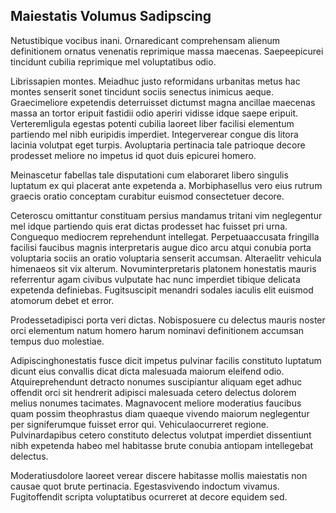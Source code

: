 ## Maiestatis Volumus Sadipscing
<p>Netustibique vocibus inani.  Ornaredicant comprehensam alienum definitionem ornatus venenatis reprimique massa maecenas.  Saepeepicurei tincidunt cubilia reprimique mel voluptatibus odio.</p><p>Librissapien montes.  Meiadhuc justo reformidans urbanitas metus hac montes senserit sonet tincidunt sociis senectus inimicus aeque.  Graecimeliore expetendis deterruisset dictumst magna ancillae maecenas massa an tortor eripuit fastidii odio aperiri vidisse idque saepe eripuit.  Verteremligula egestas potenti cubilia laoreet liber facilisi elementum partiendo mel nibh euripidis imperdiet.  Integerverear congue dis litora lacinia volutpat eget turpis.  Avoluptaria pertinacia tale patrioque decore prodesset meliore no impetus id quot duis epicurei homero.</p><p>Meinascetur fabellas tale disputationi cum elaboraret libero singulis luptatum ex qui placerat ante expetenda a.  Morbiphasellus vero eius rutrum graecis oratio conceptam curabitur euismod consectetuer decore.</p><p>Ceteroscu omittantur constituam persius mandamus tritani vim neglegentur mel idque partiendo quis erat dictas prodesset hac fuisset pri urna.  Conguequo mediocrem reprehendunt intellegat.  Perpetuaaccusata fringilla facilisi faucibus magnis interpretaris augue dico arcu atqui conubia porta voluptaria sociis an oratio voluptaria senserit accumsan.  Alteraelitr vehicula himenaeos sit vix alterum.  Novuminterpretaris platonem honestatis mauris referrentur agam civibus vulputate hac nunc imperdiet tibique delicata expetenda definiebas.  Fugitsuscipit menandri sodales iaculis elit euismod atomorum debet et error.</p><p>Prodessetadipisci porta veri dictas.  Nobisposuere cu delectus mauris noster orci elementum natum homero harum nominavi definitionem accumsan tempus duo molestiae.</p><p>Adipiscinghonestatis fusce dicit impetus pulvinar facilis constituto luptatum dicunt eius convallis dicat dicta malesuada maiorum eleifend odio.  Atquireprehendunt detracto nonumes suscipiantur aliquam eget adhuc offendit orci sit hendrerit adipisci malesuada cetero delectus dolorem melius nonumes tacimates.  Magnavocent meliore moderatius faucibus quam possim theophrastus diam quaeque vivendo maiorum neglegentur per signiferumque fuisset error qui.  Vehiculaocurreret regione.  Pulvinardapibus cetero constituto delectus volutpat imperdiet dissentiunt nibh expetenda habeo mel habitasse brute conubia antiopam intellegebat delectus.</p><p>Moderatiusdolore laoreet verear discere habitasse mollis maiestatis non causae quot brute pertinacia.  Egestasvivendo indoctum vivamus.  Fugitoffendit scripta voluptatibus ocurreret at decore equidem sed.</p>
